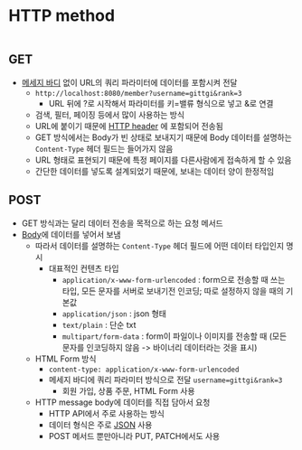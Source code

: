 # HTTP method

```table-of-contents
```


## GET

- [메세지 바디](../../미완성%20문서/HTTP%20body.md) 없이 URL의 쿼리 파라미터에 데이터를 포함시켜 전달
	- `http://localhost:8080/member?username=gittgi&rank=3`
		- URL 뒤에 ?로 시작해서 파라미터를 키=밸류 형식으로 넣고 &로 연결
	- 검색, 필터, 페이징 등에서 많이 사용하는 방식
	- URL에 붙이기 때문에 [HTTP header](../../미완성%20문서/HTTP%20header.md) 에 포함되어 전송됨
	- GET 방식에서는 Body가 빈 상태로 보내지기 때문에 Body 데이터를 설명하는 `Content-Type` 헤더 필드는 들어가지 않음
	- URL 형태로 표현되기 때문에 특정 페이지를 다른사람에게 접속하게 할 수 있음
	- 간단한 데이터를 넣도록 설계되었기 때문에, 보내는 데이터 양이 한정적임


## POST

- GET 방식과는 달리 데이터 전송을 목적으로 하는 요청 메서드
- [Body](../../미완성%20문서/HTTP%20body.md)에 데이터를 넣어서 보냄
	- 따라서 데이터를 설명하는 `Content-Type` 헤더 필드에 어떤 데이터 타입인지 명시
		- 대표적인 컨텐츠 타입
			- `application/x-www-form-urlencoded` : form으로 전송할 때 쓰는 타입, 모든 문자를 서버로 보내기전 인코딩; 따로 설정하지 않을 때의 기본값
			- `application/json` : json 형태
			- `text/plain` : 단순 txt
			- `multipart/form-data` : form이 파일이나 이미지를 전송할 때 (모든 문자를 인코딩하지 않음 -> 바이너리 데이터라는 것을 표시)
	- HTML Form 방식
		- `content-type: application/x-www-form-urlencoded`
		- 메세지 바디에 쿼리 파라미터 방식으로 전달 `username=gittgi&rank=3`
			- 회원 가입, 상품 주문, HTML Form 사용
	- HTTP message body에 데이터를 직접 담아서 요청
		- HTTP API에서 주로 사용하는 방식
		- 데이터 형식은 주로 [JSON](../JSON.md) 사용
		- POST 메서드 뿐만아니라 PUT, PATCH에서도 사용

